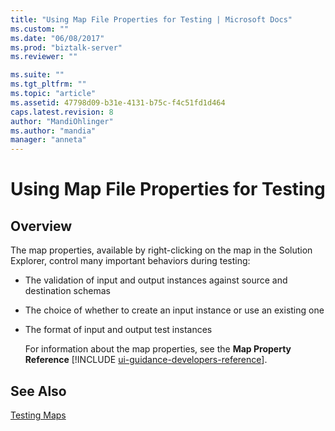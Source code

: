 ```yaml
---
title: "Using Map File Properties for Testing | Microsoft Docs"
ms.custom: ""
ms.date: "06/08/2017"
ms.prod: "biztalk-server"
ms.reviewer: ""

ms.suite: ""
ms.tgt_pltfrm: ""
ms.topic: "article"
ms.assetid: 47798d09-b31e-4131-b75c-f4c51fd1d464
caps.latest.revision: 8
author: "MandiOhlinger"
ms.author: "mandia"
manager: "anneta"
---
```

# Using Map File Properties for Testing

## Overview
The map properties, available by right-clicking on the map in the Solution Explorer, control many important behaviors during testing:  
  
- The validation of input and output instances against source and destination schemas  
  
- The choice of whether to create an input instance or use an existing one  
  
- The format of input and output test instances  
  
  For information about the map properties, see the <strong>Map Property Reference</strong> [!INCLUDE [ui-guidance-developers-reference](../includes/ui-guidance-developers-reference.md)].
  
## See Also  
 [Testing Maps](../core/testing-maps.md)